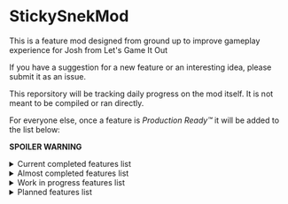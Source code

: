 # StickySnekMod

This is a feature mod designed from ground up to improve gameplay experience for Josh from Let's Game It Out

If you have a suggestion for a new feature or an interesting idea, please submit it as an issue.

This reporsitory will be tracking daily progress on the mod itself. It is not meant to be compiled or ran directly.

For everyone else, once a feature is *Production Ready™* it will be added to the list below:

**SPOILER WARNING**

<details>
  <summary>Current completed features list</summary>

  * Goldbars try to excite their stored energy when you leave them behind
  * Left variant of arm

</details>

<details>
  <summary>Almost completed features list</summary>

  * Bunnies are glowing in the dark

</details>

<details>
  <summary>Work in progress features list</summary>
  
  * Siphon hose binds items together (bi-directional hangy thing)
  
</details>

<details>
  <summary>Planned features list</summary>

  * LGIO related drops (fridge badges, etc. with LGIO emotes)
  * Twitch events integration (bits refills last driven car by bit=ml amount, subs refill ammo, etc.)
  * Talking GOLDBARS (assign give goldbars their Twitch chat names)
  * Shiny GOLDBARCARMAN

</details>
